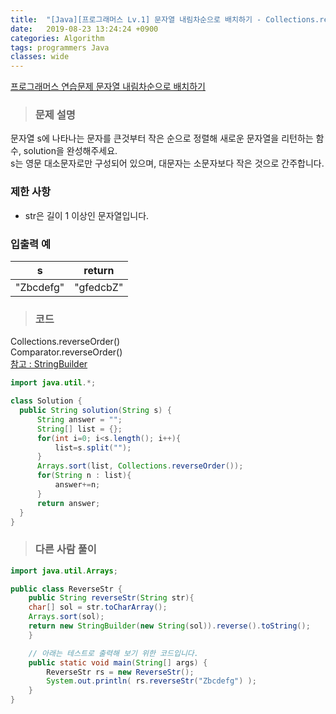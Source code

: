 ```yaml
---
title:  "[Java][프로그래머스 Lv.1] 문자열 내림차순으로 배치하기 - Collections.reverseOrder() , Comparator.reverseOrder()"
date:   2019-08-23 13:24:24 +0900
categories: Algorithm
tags: programmers Java
classes: wide
---  
```


[프로그래머스 연습문제 문자열 내림차순으로 배치하기](https://programmers.co.kr/learn/courses/30/lessons/12917)  

> ### 문제 설명   

문자열 s에 나타나는 문자를 큰것부터 작은 순으로 정렬해 새로운 문자열을 리턴하는 함수, solution을 완성해주세요.  
s는 영문 대소문자로만 구성되어 있으며, 대문자는 소문자보다 작은 것으로 간주합니다.  

### 제한 사항  

- str은 길이 1 이상인 문자열입니다.  

### 입출력 예  

|     s     	|   return  	|
|:---------:	|:---------:	|
| "Zbcdefg" 	| "gfedcbZ" 	|  

>### 코드  

Collections.reverseOrder()    
Comparator.reverseOrder()  
[참고 : StringBuilder](https://hardlearner.tistory.com/288)   

```java
import java.util.*;

class Solution {
  public String solution(String s) {
      String answer = "";
      String[] list = {};
      for(int i=0; i<s.length(); i++){
          list=s.split("");
      }
      Arrays.sort(list, Collections.reverseOrder());
      for(String n : list){
          answer+=n;
      }
      return answer;
  }
}
```

>### 다른 사람 풀이  

```java
import java.util.Arrays;

public class ReverseStr {
    public String reverseStr(String str){
    char[] sol = str.toCharArray();
    Arrays.sort(sol);
    return new StringBuilder(new String(sol)).reverse().toString();
    }

    // 아래는 테스트로 출력해 보기 위한 코드입니다.
    public static void main(String[] args) {
        ReverseStr rs = new ReverseStr();
        System.out.println( rs.reverseStr("Zbcdefg") );
    }
}
```
